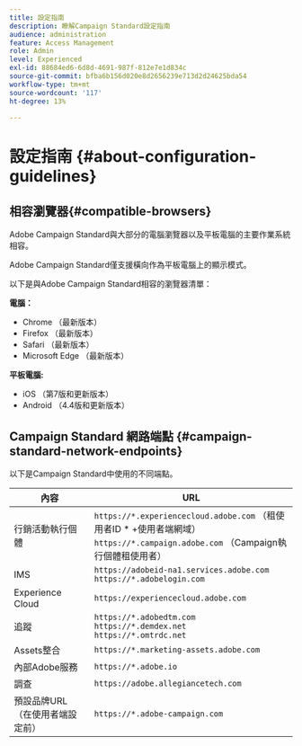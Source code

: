 ```yaml
---
title: 設定指南
description: 瞭解Campaign Standard設定指南
audience: administration
feature: Access Management
role: Admin
level: Experienced
exl-id: 88684ed6-6d8d-4691-987f-812e7e1d834c
source-git-commit: bfba6b156d020e8d2656239e713d2d24625bda54
workflow-type: tm+mt
source-wordcount: '117'
ht-degree: 13%

---
```


# 設定指南 {#about-configuration-guidelines}

## 相容瀏覽器{#compatible-browsers}

Adobe Campaign Standard與大部分的電腦瀏覽器以及平板電腦的主要作業系統相容。

Adobe Campaign Standard僅支援橫向作為平板電腦上的顯示模式。

以下是與Adobe Campaign Standard相容的瀏覽器清單：

**電腦：**

* Chrome （最新版本）
* Firefox （最新版本）
* Safari （最新版本）
* Microsoft Edge （最新版本）

**平板電腦:**

* iOS （第7版和更新版本）
* Android （4.4版和更新版本）

## Campaign Standard 網路端點 {#campaign-standard-network-endpoints}

以下是Campaign Standard中使用的不同端點。

| 內容 | URL |
|--- |--- |
| 行銷活動執行個體 | `https://*.experiencecloud.adobe.com` （租使用者ID * +使用者端網域）<br>`https://*.campaign.adobe.com` （Campaign執行個體租使用者） |
| IMS | `https://adobeid-na1.services.adobe.com`<br>`https://*.adobelogin.com` |
| Experience Cloud | `https://experiencecloud.adobe.com` |
| 追蹤 | `https://*.adobedtm.com`<br>`https://*.demdex.net`<br>`https://*.omtrdc.net` |
| Assets整合 | `https://*.marketing-assets.adobe.com` |
| 內部Adobe服務 | `https://*.adobe.io` |
| 調查 | `https://adobe.allegiancetech.com` |
| 預設品牌URL （在使用者端設定前） | `https://*.adobe-campaign.com` |
